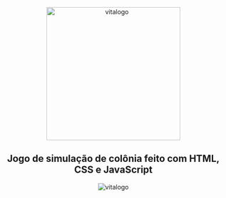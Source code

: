 <p align='center'>
  <img src="https://user-images.githubusercontent.com/96660042/221149260-ec9785ba-8652-4678-9329-a21d6fb36276.png" alt="vitalogo" width=300>
</p>

<h2 align='center'>Jogo de simulação de colônia feito com HTML, CSS e JavaScript</h2>

<p align='center'>
  <img src="https://user-images.githubusercontent.com/96660042/221154874-c51f081c-73b4-4251-80e7-5e204370d61e.png" alt="vitalogo">
</p>
